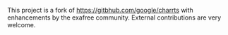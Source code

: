 This project is a fork of https://gitbhub.com/google/charrts
with enhancements by the exafree community. External contributions
are very welcome.
